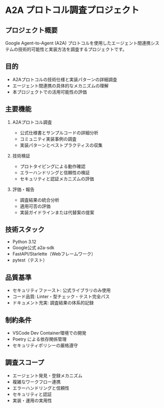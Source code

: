 # A2A プロトコル調査プロジェクト

## プロジェクト概要
Google Agent-to-Agent (A2A) プロトコルを使用したエージェント間連携システムの技術的可能性と実装方法を調査するプロジェクトです。

## 目的
- A2Aプロトコルの技術仕様と実装パターンの詳細調査
- エージェント間連携の具体的なメカニズムの理解
- 本プロジェクトでの活用可能性の評価

## 主要機能
1. A2Aプロトコル調査
   - 公式仕様書とサンプルコードの詳細分析
   - コミュニティ実装事例の調査
   - 実装パターンとベストプラクティスの収集

2. 技術検証
   - プロトタイピングによる動作確認
   - エラーハンドリングと信頼性の検証
   - セキュリティと認証メカニズムの評価

3. 評価・報告
   - 調査結果の統合分析
   - 適用可否の評価
   - 実装ガイドラインまたは代替案の提案

## 技術スタック
- Python 3.12
- Google公式 a2a-sdk
- FastAPI/Starlette（Webフレームワーク）
- pytest（テスト）

## 品質基準
- セキュリティファースト: 公式ライブラリのみ使用
- コード品質: Linter・型チェック・テスト完全パス
- ドキュメント充実: 調査結果の体系的記録

## 制約条件
- VSCode Dev Container環境での開発
- Poetry による依存関係管理
- セキュリティポリシーの厳格遵守

## 調査スコープ
- エージェント発見・登録メカニズム
- 複雑なワークフロー連携
- エラーハンドリングと信頼性
- セキュリティと認証
- 実装・運用の実用性
